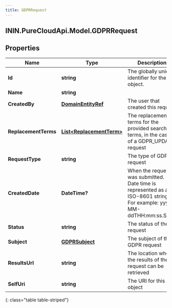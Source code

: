 ```yaml
---
title: GDPRRequest
---
```

## ININ.PureCloudApi.Model.GDPRRequest

## Properties

|Name | Type | Description | Notes|
|------------ | ------------- | ------------- | -------------|
| **Id** | **string** | The globally unique identifier for the object. | [optional] |
| **Name** | **string** |  | [optional] |
| **CreatedBy** | [**DomainEntityRef**](DomainEntityRef.html) | The user that created this request | |
| **ReplacementTerms** | [**List&lt;ReplacementTerm&gt;**](ReplacementTerm.html) | The replacement terms for the provided search terms, in the case of a GDPR_UPDATE request | [optional] |
| **RequestType** | **string** | The type of GDPR request | |
| **CreatedDate** | **DateTime?** | When the request was submitted. Date time is represented as an ISO-8601 string. For example: yyyy-MM-ddTHH:mm:ss.SSSZ | |
| **Status** | **string** | The status of the request | |
| **Subject** | [**GDPRSubject**](GDPRSubject.html) | The subject of the GDPR request | |
| **ResultsUrl** | **string** | The location where the results of the request can be retrieved | [optional] |
| **SelfUri** | **string** | The URI for this object | [optional] |
{: class="table table-striped"}



